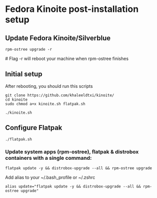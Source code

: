 # Fedora Kinoite post-installation setup

## Update Fedora Kinoite/Silverblue 

``` 
rpm-ostree upgrade -r
```
\# Flag -r will reboot your machine when rpm-ostree finishes 



## Initial setup

After rebooting, you should run this scripts

```
git clone https://github.com/khaleeldtxi/kinoite/
cd kinoite
sudo chmod a+x kinoite.sh flatpak.sh
```

```
./kinoite.sh
```

## Configure Flatpak

```
./flatpak.sh
```

### Update system apps (rpm-ostree), flatpak & distrobox containers with a single command: 
```
flatpak update -y && distrobox-upgrade --all && rpm-ostree upgrade
```

Add alias to your ~/.bash_profile or ~/.zshrc
```
alias update="flatpak update -y && distrobox-upgrade --all && rpm-ostree upgrade"
```
